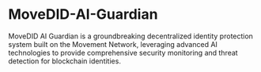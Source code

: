 # MoveDID-AI-Guardian
MoveDID AI Guardian is a groundbreaking decentralized identity protection system built on the Movement Network, leveraging advanced AI technologies to provide comprehensive security monitoring and threat detection for blockchain identities.
